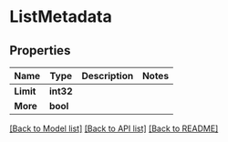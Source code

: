 # ListMetadata

## Properties

Name | Type | Description | Notes
------------ | ------------- | ------------- | -------------
**Limit** | **int32** |  | 
**More** | **bool** |  | 

[[Back to Model list]](../README.md#documentation-for-models) [[Back to API list]](../README.md#documentation-for-api-endpoints) [[Back to README]](../README.md)



